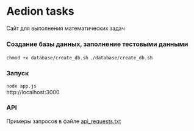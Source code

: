 # Aedion tasks

Сайт для выполнения математических задач

### Создание базы данных, заполнение тестовыми данными

`chmod +x database/create_db.sh`
`./database/create_db.sh`

### Запуск

`node app.js` \
http://localhost:3000

### API

Примеры запросов в файле [api_requests.txt](api_requests.MD)
